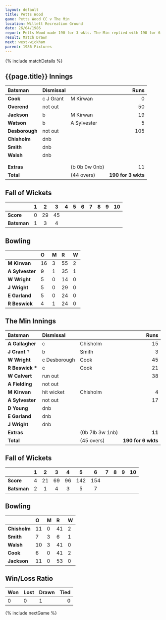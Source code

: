 ```yaml
---
layout: default
title: Petts Wood
game: Petts Wood CC v The Min
location: Willett Recreation Ground
date: 26/04/1986
report: Petts Wood made 190 for 3 wkts. The Min replied with 190 for 6 wkts when time ran out with scores level.
result: Match Drawn
next: west-wickham
parent: 1986 Fixtures
---
```


{% include matchDetails %}

## {{page.title}} Innings

| Batsman | Dismissal |  | Runs |
|:---|:---|---|---:|
| **Cook** | c J Grant | M Kirwan | 0 | 
| **Overend** | not out |  | 50 | 
| **Jackson** | b | M Kirwan | 19 | 
| **Watson** | b | A Sylvester | 5 | 
| **Desborough** | not out |  | 105 | 
| **Chisholm** | dnb |  |  | 
| **Smith** | dnb |  |  |
| **Walsh** | dnb |  |  | 
|  |  |  |  |
|  |  |  |  |
| **Extras** | | (b 0b 0w 0nb) | 11 | 
| **Total** | | (44 overs) | **190 for 3 wkts** | 

## Fall of Wickets

| | 1 | 2 | 3 | 4 | 5 | 6 | 7 | 8 | 9 | 10 |
|---|:---:|:---:|:---:|:---:|:---:|:---:|:---:|:---:|:---:|:---:|
| **Score** | 0 | 29 | 45 |  |  |  |  |  |  |  | 
| **Batsman** | 1 | 3 | 4 |  |  |  |  |  |  |  | 

## Bowling

| | O | M | R | W |
|---|:---|:---|:---|:---|
| **M Kirwan** | 16 | 3 | 55 | 2 | 
| **A Sylvester** | 9 | 1 | 35 | 1 | 
| **W Wright** | 5 | 0 | 14 | 0 | 
| **J Wright** | 5 | 0 | 29 | 0 | 
| **E Garland** | 5 | 0 | 24 | 0 |
| **R Beswick** | 4 | 1 | 24 | 0 | 

## The Min Innings

| Batsman | Dismissal |  | Runs |
|:---|:---|---|---:|
| **A Gallagher** | c | Chisholm | 15 | 
| **J Grant &#8224;** | b | Smith | 3 | 
| **W Wright** | c Desborough | Cook | 45 | 
| **R Beswick &#42;** | c | Cook | 21 | 
| **W Calvert** | run out  |  | 38 | 
| **A Fielding** | not out |   | | 36 | 
| **M Kirwan** | hit wicket | Chisholm | 4 | 
| **A Sylvester** | not out |   | 17 | 
| **D Young** | dnb |  |  | 
| **E Garland** | dnb | |  | 
| **J Wright** | dnb | |  | 
| **Extras** | | (0b 7lb 3w 1nb) | **11** | 
| **Total** | | (45 overs) | **190 for 6 wkts** | 

## Fall of Wickets

| | 1 | 2 | 3 | 4 | 5 | 6 | 7 | 8 | 9 | 10 |
|---|:---:|:---:|:---:|:---:|:---:|:---:|:---:|:---:|:---:|:---:|
| **Score** | 4 | 21 | 69 | 96 | 142 | 154 |  |  | | | 
| **Batsman** | 2 | 1 | 4 | 3 | 5 | 7 |  |  |  | | 

## Bowling

| | O | M | R | W |
|---|:---|:---|:---|:---|
| **Chisholm** | 11 | 0 | 41 | 2 | 
| **Smith** | 7 | 3 | 6 | 1 | 
| **Walsh** | 10 | 3 | 41 | 0 | 
| **Cook** | 6 | 0 | 41 | 2 | 
| **Jackson** | 11 | 0 | 53 | 0 |


## Win/Loss Ratio

| Won | Lost | Drawn | Tied |
|:---|:---|:---|---:|
| 0 | 0 | 1 | 0 |

{% include nextGame %}